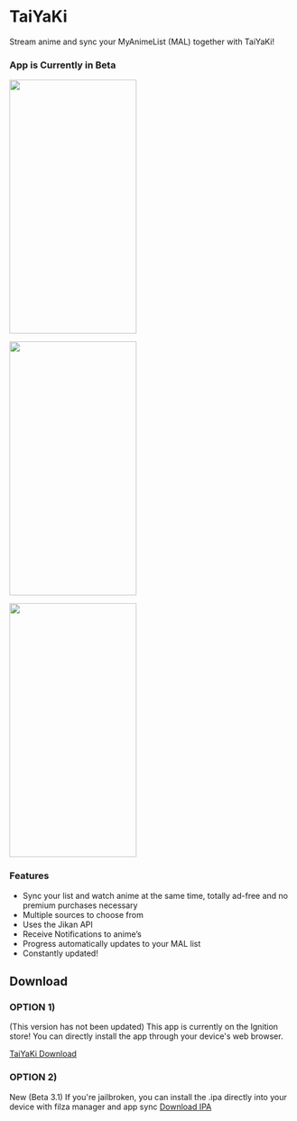 # TaiYaKi


Stream anime and sync your MyAnimeList (MAL) together with TaiYaKi!

### App is Currently in Beta

<a href="Main1"><img src="https://github.com/Michael24884/TaiYaKiAnime/blob/v2/IMG_0166.PNG" align="center" height="450" width="225" ></a>

<a href="Main2"><img src="https://github.com/Michael24884/TaiYaKiAnime/blob/v2/IMG_0167.PNG" align="center" height="450" width="225" ></a>

<a href="Main3"><img src="https://github.com/Michael24884/TaiYaKiAnime/blob/v2/IMG_0168.PNG" align="center" height="450" width="225" ></a>

  ### Features

  * Sync your list and watch anime at the same time, totally ad-free and no premium purchases necessary
  * Multiple sources to choose from
  * Uses the Jikan API 
  * Receive Notifications to anime’s 
  * Progress automatically updates to your MAL list
  * Constantly updated!
  

 ## Download

### OPTION 1)
   (This version has not been updated)
  This app is currently on the Ignition store! You can directly install the app through your device's web browser.
  
  [TaiYaKi Download](https://app.ignition.fun)
  
### OPTION 2)
   New (Beta 3.1)
  If you're jailbroken, you can install the .ipa directly into your device with filza manager and app sync
  [Download IPA](https://www.dropbox.com/s/bqldktv8kp4tou6/Taiyaki_Beta_3.1.ipa?dl=0)
